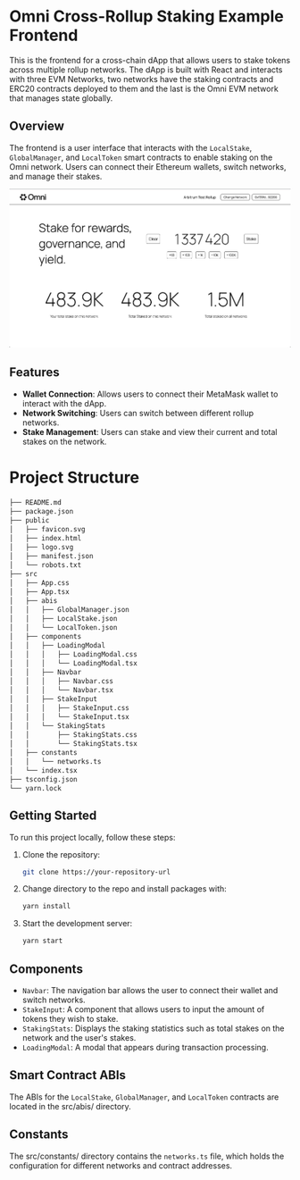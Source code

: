 # Omni Cross-Rollup Staking Example Frontend

This is the frontend for a cross-chain dApp that allows users to stake tokens across multiple rollup networks. The dApp is built with React and interacts with three EVM Networks, two networks have the staking contracts and ERC20 contracts deployed to them and the last is the Omni EVM network that manages state globally.

## Overview

The frontend is a user interface that interacts with the `LocalStake`, `GlobalManager`, and `LocalToken` smart contracts to enable staking on the Omni network. Users can connect their Ethereum wallets, switch networks, and manage their stakes.

![UI](./img/image.png)

## Features

- **Wallet Connection**: Allows users to connect their MetaMask wallet to interact with the dApp.
- **Network Switching**: Users can switch between different rollup networks.
- **Stake Management**: Users can stake and view their current and total stakes on the network.

# Project Structure

```
├── README.md
├── package.json
├── public
│   ├── favicon.svg
│   ├── index.html
│   ├── logo.svg
│   ├── manifest.json
│   └── robots.txt
├── src
│   ├── App.css
│   ├── App.tsx
│   ├── abis
│   │   ├── GlobalManager.json
│   │   ├── LocalStake.json
│   │   └── LocalToken.json
│   ├── components
│   │   ├── LoadingModal
│   │   │   ├── LoadingModal.css
│   │   │   └── LoadingModal.tsx
│   │   ├── Navbar
│   │   │   ├── Navbar.css
│   │   │   └── Navbar.tsx
│   │   ├── StakeInput
│   │   │   ├── StakeInput.css
│   │   │   └── StakeInput.tsx
│   │   └── StakingStats
│   │       ├── StakingStats.css
│   │       └── StakingStats.tsx
│   ├── constants
│   │   └── networks.ts
│   └── index.tsx
├── tsconfig.json
└── yarn.lock
```

## Getting Started

To run this project locally, follow these steps:

1. Clone the repository:

    ```sh
    git clone https://your-repository-url
    ```

2. Change directory to the repo and install packages with: 

    ```sh
    yarn install
    ```

3. Start the development server:

    ```sh
    yarn start
    ```

## Components

- `Navbar`: The navigation bar allows the user to connect their wallet and switch networks.
- `StakeInput`: A component that allows users to input the amount of tokens they wish to stake.
- `StakingStats`: Displays the staking statistics such as total stakes on the network and the user's stakes.
- `LoadingModal`: A modal that appears during transaction processing.

## Smart Contract ABIs

The ABIs for the `LocalStake`, `GlobalManager`, and `LocalToken` contracts are located in the src/abis/ directory.

## Constants

The src/constants/ directory contains the `networks.ts` file, which holds the configuration for different networks and contract addresses.
